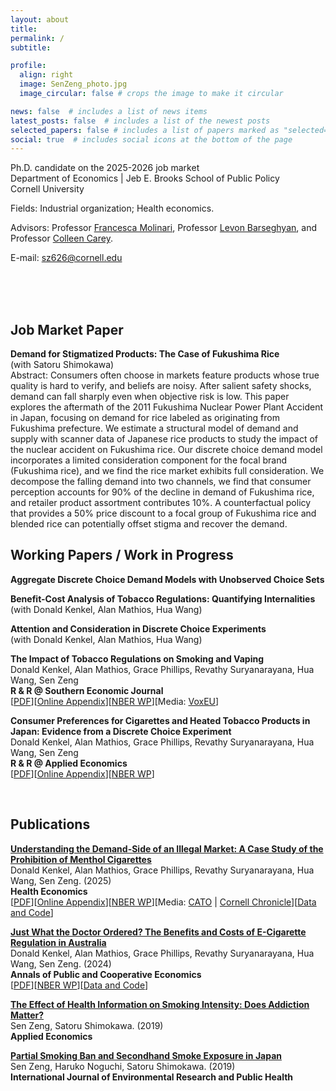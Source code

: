 ```yaml
---
layout: about
title: 
permalink: /
subtitle: 

profile:
  align: right
  image: SenZeng_photo.jpg
  image_circular: false # crops the image to make it circular

news: false  # includes a list of news items
latest_posts: false  # includes a list of the newest posts
selected_papers: false # includes a list of papers marked as "selected={true}"
social: true  # includes social icons at the bottom of the page
---
```


<!-- bundle exec jekyll serve
bin/deploy --user
git push -->


Ph.D. candidate on the 2025-2026 job market \
Department of Economics | Jeb E. Brooks School of Public Policy \
Cornell University

Fields: Industrial organization; Health economics.

Advisors: Professor [Francesca Molinari](https://molinari.economics.cornell.edu/index.html), Professor [Levon Barseghyan](https://barseghyan.economics.cornell.edu/index.html), and Professor [Colleen Carey](https://sites.google.com/site/colleenmariecarey/).

E-mail: [sz626@cornell.edu](sz626@cornell.edu)  

<!-- ###[<a href="https://sen-zeng.github.io/assets/pdf/CV_SenZeng.pdf" target="_blank">CV</a>]-->

<br><br><br>


## Job Market Paper
**Demand for Stigmatized Products: The Case of Fukushima Rice** \
(with Satoru Shimokawa) \
Abstract: Consumers often choose in markets feature products whose true quality is hard to verify, and beliefs are noisy. After salient safety shocks, demand can fall sharply even when objective risk is low. This paper explores the aftermath of the 2011 Fukushima Nuclear Power Plant Accident in Japan, focusing on demand for rice labeled as originating from Fukushima prefecture. We estimate a structural model of demand and supply with scanner data of Japanese rice products to study the impact of the nuclear accident on Fukushima rice. Our discrete choice demand model incorporates a limited consideration component for the focal brand (Fukushima rice), and we find the rice market exhibits full consideration. We decompose the falling demand into two channels, we find that consumer perception accounts for 90% of the decline in demand of
Fukushima rice, and retailer product assortment contributes 10%. A counterfactual policy that provides a 50% price discount to a focal group of Fukushima rice and blended rice can potentially offset stigma and recover the demand.


## Working Papers / Work in Progress

<!-- ###[<a href="https://sen-zeng.github.io/assets/pdf/NBERw31534.pdf" target="_blank">PDF</a>]-->
**Aggregate Discrete Choice Demand Models with Unobserved Choice Sets**

**Benefit-Cost Analysis of Tobacco Regulations: Quantifying Internalities** \
(with Donald Kenkel, Alan Mathios, Hua Wang)

**Attention and Consideration in Discrete Choice Experiments** \
(with Donald Kenkel, Alan Mathios, Hua Wang) 

**The Impact of Tobacco Regulations on Smoking and Vaping** \
Donald Kenkel, Alan Mathios, Grace Phillips, Revathy Suryanarayana, Hua Wang, Sen Zeng \
**R & R @ Southern Economic Journal** \
[<a href="https://sen-zeng.github.io/assets/pdf/JLEresubmitnoappendixnew.pdf" target="_blank">PDF</a>][<a href="https://sen-zeng.github.io/assets/pdf/JLEOnlineAppendix.pdf" target="_blank">Online Appendix</a>][[NBER WP](https://www.nber.org/papers/w31534)][Media: [VoxEU](https://cepr.org/voxeu/columns/fear-or-knowledge-impact-graphic-cigarette-warnings-tobacco-product-choices#:~:text=Compared%20to%20those%20who%20were,harmful%20e%2Dcigarettes%20or%20quitting.)]

**Consumer Preferences for Cigarettes and Heated Tobacco Products in Japan: Evidence from a Discrete Choice Experiment** \
Donald Kenkel, Alan Mathios, Grace Phillips, Revathy Suryanarayana, Hua Wang, Sen Zeng \
**R & R @ Applied Economics** \
[<a href="https://sen-zeng.github.io/assets/pdf/DCE_JManuscript.pdf" target="_blank">PDF</a>][<a href="https://sen-zeng.github.io/assets/pdf/DCE_JOnlineAppendix_AE.pdf" target="_blank">Online Appendix</a>][[NBER WP](https://www.nber.org/papers/w33301)]

<br>

## Publications

**[Understanding the Demand-Side of an Illegal Market: A Case Study of the Prohibition of Menthol Cigarettes](http://doi.org/10.1002/hec.4937)** \
Donald Kenkel, Alan Mathios, Grace Phillips, Revathy Suryanarayana, Hua Wang, Sen Zeng. (2025) \
**Health Economics** \
[<a href="https://sen-zeng.github.io/assets/pdf/Kenkel_et_al(HE2025)_manuscript.pdf" target="_blank">PDF</a>][<a href="https://sen-zeng.github.io/assets/pdf/Kenkel_et_al(HE2025)_appendix.pdf" target="_blank">Online Appendix</a>][[NBER WP](https://www.nber.org/papers/w32148)][Media: [CATO](https://www.cato.org/research-briefs-economic-policy/prohibition-menthol-cigarettes?utm_campaign=Research%20Briefs%20in%20Economic%20Policy&utm_medium=email&_hsenc=p2ANqtz--60fp9A1FBQCF4kpZkqFXCIHqGAaMnLL6khcQz7vlOaMUNCApNxrCR8oTNiqsA1Bbd7Bh8l6Oyz5us1yDZlhw7hbqZ0Q&_hsmi=312518369&utm_content=312518369&utm_source=hs_email) | [Cornell Chronicle](https://news.cornell.edu/stories/2025/02/illegal-market-would-blunt-benefit-menthol-cigarette-ban)][[Data and Code](https://drive.google.com/file/d/1H5OVEq73POFucPnIHEWIL0we_6L2JLVn/view)]


**[Just What the Doctor Ordered? The Benefits and Costs of E-Cigarette Regulation in Australia](http://doi.org/10.1111/apce.12495)** \
Donald Kenkel, Alan Mathios, Grace Phillips, Revathy Suryanarayana, Hua Wang, Sen Zeng. (2024) \
**Annals of Public and Cooperative Economics** \
[<a href="https://sen-zeng.github.io/assets/pdf/AustraliaManuscript.pdf" target="_blank">PDF</a>][[NBER WP](https://www.nber.org/papers/w32654)][[Data and Code](https://drive.google.com/file/d/1IYMm_TItt7MEjqFYn8s9uSxWovLMt5Fi/view)]


**[The Effect of Health Information on Smoking Intensity: Does Addiction Matter?](https://doi.org/10.1080/00036846.2019.1691141)** \
Sen Zeng, Satoru Shimokawa. (2019) \
**Applied Economics**


**[Partial Smoking Ban and Secondhand Smoke Exposure in Japan](https://doi.org/10.3390/ijerph16152804)** \
Sen Zeng, Haruko Noguchi, Satoru Shimokawa. (2019) \
**International Journal of Environmental Research and Public Health**


